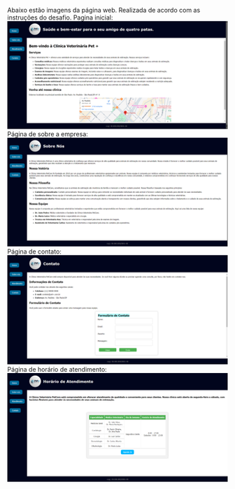 Abaixo estão imagens da página web. Realizada de acordo com as instruções do desafio.
Pagina inicial:
<img src="assets/pagina final/Home.png" alt="Página inicial">
Página de sobre a empresa:
<img src="assets/pagina final/about.png" alt="Página de sobre a empresa">
Página de contato:
<img src="assets/pagina final/contact.png" alt="Página de contato">
Página de horário de atendimento:
<img src="assets/pagina final/operation.png" alt="Página de horário de atendimento">
